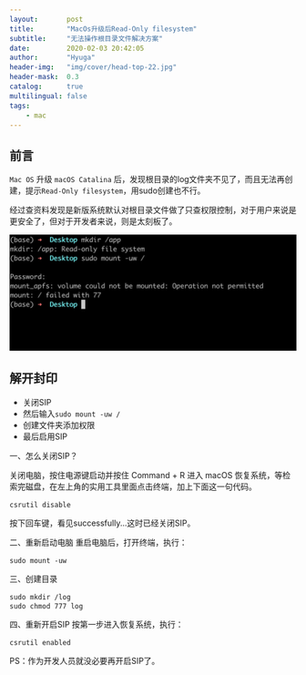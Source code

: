 ```yaml
---
layout:       post
title:        "MacOs升级后Read-Only filesystem"
subtitle:     "无法操作根目录文件解决方案"
date:         2020-02-03 20:42:05
author:       "Hyuga"
header-img:   "img/cover/head-top-22.jpg"
header-mask:  0.3
catalog:      true
multilingual: false
tags:
    - mac
---
```


## 前言
`Mac OS` 升级 `macOS Catalina` 后，发现根目录的log文件夹不见了，而且无法再创建，提示`Read-Only filesystem`，用sudo创建也不行。

经过查资料发现是新版系统默认对根目录文件做了只查权限控制，对于用户来说是更安全了，但对于开发者来说，则是太刻板了。

![](/img/2020/2020-01/mac-1.png)

## 解开封印
- 关闭SIP
- 然后输入`sudo mount -uw /`
- 创建文件夹添加权限
- 最后启用SIP

一、怎么关闭SIP？

关闭电脑，按住电源键启动并按住 Command + R 进入 macOS 恢复系统，等检索完磁盘，在左上角的实用工具里面点击终端，加上下面这一句代码。

```
csrutil disable
```

按下回车键，看见successfully...这时已经关闭SIP。

二、重新启动电脑
重启电脑后，打开终端，执行：
```
sudo mount -uw
```

三、创建目录
```
sudo mkdir /log
sudo chmod 777 log
```

四、重新开启SIP
按第一步进入恢复系统，执行：
```
csrutil enabled
```

PS：作为开发人员就没必要再开启SIP了。

